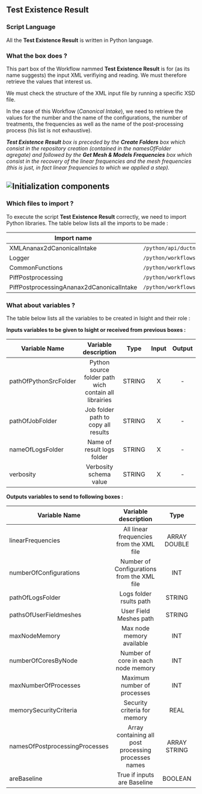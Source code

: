 ## Test Existence Result
### Script Language

All the __Test Existence Result__ is written in Python language.
### What the box does ?

This part box of the Workflow nammed  __Test Existence Result__ is for (as its name suggests) the input XML verifiying and reading. We must therefore retrieve the values that interest us.

We must check the structure of the XML input file by running a specific XSD file.

In the case of this Workflow (*Canonical Intake*), we need to retrieve the values for the number and the name of the configurations, the number of treatments, the frequencies as well as the name of the post-processing process (his list is not exhaustive).

*__Test Existence Result__ box is preceded by the __Create Folders__ box which consist in the repository creation (contained in the *namesOfFolder* agregate) and followed by the __Get Mesh & Models Frequencies__ box which consist in the recovery of the linear frequencies and the mesh frequencies (this is just, in fact linear frequencies to which we applied a step).*

![Initialization components](https://user-images.githubusercontent.com/45098441/72733881-11081980-3b99-11ea-8d64-d0a6db042717.jpeg)
----------------------------


### Which files to import ?

To execute the script __Test Existence Result__ correctly, we need to import Python libraries.
The table below lists all the imports to be made :

| Import name | Import location |
| ------ | ------ |
| XMLAnanax2dCanonicalIntake | `/python/api/ductnoise/fannoise/ananax/ananax2d_canonical_intake` |
| Logger | `/python/workflows/common` |
| CommonFunctions | `/python/workflows/common` |
| PiffPostprocessing | `/python/workflows/ductnoise/common/postprocessing` |
| PiffPostprocessingAnanax2dCanonicalIntake | `/python/workflows/ductnoise/fannoise/ananax/ananax2d_canonical_intake` |

### What about variables ?

The table below lists all the variables to be created in Isight and their role :

__Inputs variables to be given to Isight or received from previous boxes :__ 

| Variable Name | Variable description | Type | Input | Output |
| ------ | :------------: | :------: | :------: |  :------: |
| pathOfPythonSrcFolder | Python source folder path wich contain all librairies | STRING | X |- |
| pathOfJobFolder | Job folder path to copy all results | STRING | X | - |
| nameOfLogsFolder | Name of result logs folder | STRING | X | - |
| verbosity | Verbosity schema value | STRING | X | - |


__Outputs variables to send to following boxes :__

| Variable Name | Variable description | Type | Input | Output |
| ------ | :------------: | :------: | :------: |  :------: |
| linearFrequencies | All linear frequencies from the XML file | ARRAY DOUBLE | - | X |
| numberOfConfigurations | Number of Configurations from the XML file | INT | - | X |
| pathOfLogsFolder | Logs folder rsults path | STRING | - | X |
| pathsOfUserFieldmeshes | User Field Meshes path | STRING | - | X |
| maxNodeMemory | Max node memory available | INT | - | X |
| numberOfCoresByNode | Number of core in each node memory | INT | - | X |
| maxNumberOfProcesses | Maximum number of processes | INT | - | X |
| memorySecurityCriteria | Security criteria for memory | REAL | - | X |
| namesOfPostprocessingProcesses | Array containing all post processing processes names | ARRAY STRING | - | X |
| areBaseline | True if inputs are Baseline | BOOLEAN | - | X |
